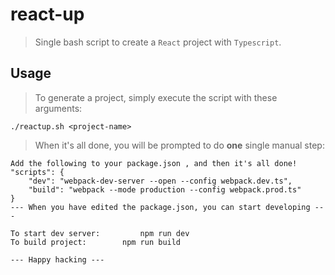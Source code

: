 # react-up
> Single bash script to create a `React` project with `Typescript`.

## Usage
> To generate a project, simply execute the script with these arguments:
```
./reactup.sh <project-name>
```
> When it's all done, you will be prompted to do **one** single manual step:
```
Add the following to your package.json , and then it's all done!
"scripts": {
    "dev": "webpack-dev-server --open --config webpack.dev.ts",
    "build": "webpack --mode production --config webpack.prod.ts"
}
--- When you have edited the package.json, you can start developing ---

To start dev server:		 npm run dev
To build project:		 npm run build

--- Happy hacking ---
```
